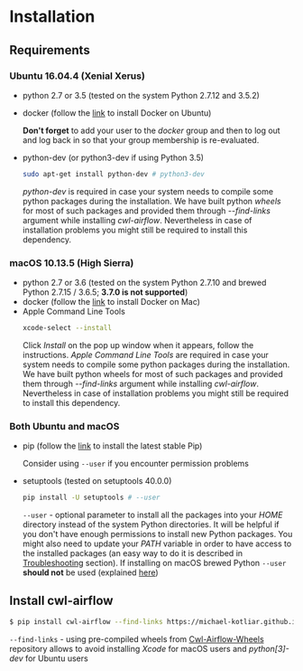 # Installation

## Requirements

### Ubuntu 16.04.4 (Xenial Xerus)

- python 2.7 or 3.5 (tested on the system Python 2.7.12 and 3.5.2)
- docker (follow the [link](https://docs.docker.com/install/linux/docker-ce/ubuntu/) to install Docker on Ubuntu)

  **Don't forget** to add your user to the *docker* group and then
  to log out and log back in so that your group membership is re-evaluated.
- python-dev (or python3-dev if using Python 3.5)
  ```bash
  sudo apt-get install python-dev # python3-dev
  ```
  *python-dev* is required in case your system needs to compile some python
  packages during the installation. We have built python *wheels* for most of such packages
  and provided them through *--find-links* argument while installing *cwl-airflow*.
  Nevertheless in case of installation problems you might still be required to install
  this dependency.

### macOS 10.13.5 (High Sierra)

- python 2.7 or 3.6 (tested on the system Python 2.7.10 and brewed Python 2.7.15 / 3.6.5; **3.7.0 is not supported**)
- docker (follow the [link](https://docs.docker.com/docker-for-mac/install/) to install Docker on Mac)
- Apple Command Line Tools
  ```bash
  xcode-select --install
  ```
  Click *Install* on the pop up window when it appears, follow the instructions. *Apple Command Line Tools* are required in
  case your system needs to compile some python packages during the installation. We have built python wheels for most
  of such packages and provided them through *--find-links* argument while installing *cwl-airflow*. Nevertheless in case
  of installation problems you might still be required to install this dependency.

### Both Ubuntu and macOS

- pip (follow the [link](https://pip.pypa.io/en/stable/installing/) to install the latest stable Pip)

  Consider using `--user` if you encounter permission problems

- setuptools (tested on setuptools 40.0.0)
  ```bash
  pip install -U setuptools # --user
  ```

  `--user` - optional parameter to install all the packages into your *HOME* directory instead of the system Python
  directories. It will be helpful if you don't have enough permissions to install new Python packages.
  You might also need to update your *PATH* variable in order to have access to the installed packages (an easy
  way to do it is described in [Troubleshooting](./troubleshooting.md) section).
  If installing on macOS brewed Python `--user` **should not** be used (explained [here](https://docs.brew.sh/Homebrew-and-Python))

## Install cwl-airflow

```sh
$ pip install cwl-airflow --find-links https://michael-kotliar.github.io/cwl-airflow-wheels/ # --user
```
`--find-links` - using pre-compiled wheels from [Cwl-Airflow-Wheels](https://michael-kotliar.github.io/cwl-airflow-wheels/) repository
allows to avoid installing *Xcode* for macOS users and *python[3]-dev* for Ubuntu users
